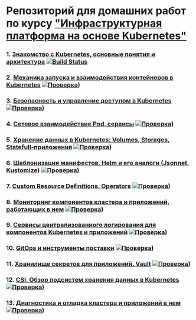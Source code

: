 # Репозиторий для домашних работ по курсу ["Инфраструктурная платформа на основе Kubernetes"](https://otus.ru/lessons/infrastrukturnaya-platforma-na-osnove-kubernetes/)



### 1. [Знакомство с Kubernetes, основные понятия и архитектура](kubernetes-intro/README.md) [![Build Status](https://travis-ci.com/otus-kuber-2020-07/vasiliev-alexey_platform.svg?branch=kubernetes-intro)](https://travis-ci.com/otus-kuber-2020-07/vasiliev-alexey_platform)

### 2. [Механика запуска и взаимодействия контейнеров в Kubernetes](kubernetes-controllers/README.md) [![Проверка](https://travis-ci.com/otus-kuber-2020-07/vasiliev-alexey_platform.svg?branch=kubernetes-controllers)](https://travis-ci.com/otus-kuber-2020-07/vasiliev-alexey_platform))

### 3. [Безопасность и управление доступом в Kubernetes](kubernetes-security/README.md) [![Проверка](https://travis-ci.com/otus-kuber-2020-07/vasiliev-alexey_platform.svg?branch=kubernetes-security)](https://travis-ci.com/otus-kuber-2020-07/vasiliev-alexey_platform))

### 4. [Сетевое взаимодействие Pod, сервисы](kubernetes-networks/README.md) [![Проверка](https://travis-ci.com/otus-kuber-2020-07/vasiliev-alexey_platform.svg?branch=kubernetes-networks)](https://travis-ci.com/otus-kuber-2020-07/vasiliev-alexey_platform))

### 5. [Хранение данных в Kubernetes: Volumes, Storages, Statefull-приложения](kubernetes-volumes/README.md) [![Проверка](https://travis-ci.com/otus-kuber-2020-07/vasiliev-alexey_platform.svg?branch=kubernetes-volumes)](https://travis-ci.com/otus-kuber-2020-07/vasiliev-alexey_platform))

### 6. [Шаблонизация манифестов. Helm и его аналоги (Jsonnet, Kustomize)](kubernetes-templating/README.md) [![Проверка](https://travis-ci.com/otus-kuber-2020-07/vasiliev-alexey_platform.svg?branch=kubernetes-templating)](https://travis-ci.com/otus-kuber-2020-07/vasiliev-alexey_platform))

### 7. [Custom Resource Definitions. Operators](kubernetes-operators/README.md) [![Проверка](https://travis-ci.com/otus-kuber-2020-07/vasiliev-alexey_platform.svg?branch=kubernetes-operators)](https://travis-ci.com/otus-kuber-2020-07/vasiliev-alexey_platform))

### 8. [Мониторинг компонентов кластера и приложений, работающих в нем](kubernetes-monitoring/README.md) [![Проверка](https://travis-ci.com/otus-kuber-2020-07/vasiliev-alexey_platform.svg?branch=kubernetes-monitoring)](https://travis-ci.com/otus-kuber-2020-07/vasiliev-alexey_platform))

### 9. [Сервисы централизованного логирования для компонентов Kubernetes и приложений](kubernetes-logging/README.md) [![Проверка](https://travis-ci.com/otus-kuber-2020-07/vasiliev-alexey_platform.svg?branch=kubernetes-logging)](https://travis-ci.com/otus-kuber-2020-07/vasiliev-alexey_platform))

### 10. [GitOps и инструменты поставки](kubernetes-gitops/README.md) [![Проверка](https://travis-ci.com/otus-kuber-2020-07/vasiliev-alexey_platform.svg?branch=kubernetes-gitops)](https://travis-ci.com/otus-kuber-2020-07/vasiliev-alexey_platform))

### 11. [Хранилище секретов для приложений. Vault](kubernetes-vault/README.md) [![Проверка](https://travis-ci.com/otus-kuber-2020-07/vasiliev-alexey_platform.svg?branch=kubernetes-vault)](https://travis-ci.com/otus-kuber-2020-07/vasiliev-alexey_platform))

### 12. [CSI. Обзор подсистем хранения данных в Kubernetes](kubernetes-storage/README.md) [![Проверка](https://travis-ci.com/otus-kuber-2020-07/vasiliev-alexey_platform.svg?branch=kubernetes-storage)](https://travis-ci.com/otus-kuber-2020-07/vasiliev-alexey_platform))


### 13. [Диагностика и отладка кластера и приложений в нем](kubernetes-debug/README.md) [![Проверка](https://travis-ci.com/otus-kuber-2020-07/vasiliev-alexey_platform.svg?branch=kubernetes-debug)](https://travis-ci.com/otus-kuber-2020-07/vasiliev-alexey_platform))

